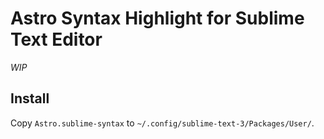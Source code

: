 # Astro Syntax Highlight for Sublime Text Editor

_WIP_

## Install

Copy `Astro.sublime-syntax` to `~/.config/sublime-text-3/Packages/User/`.